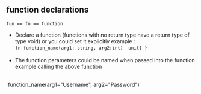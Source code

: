 

## function declarations 
  `fun == fn == function`
* Declare a function (functions with no return type have a return type of type void) or you could set it explicitly   example : <br>
`fn function_name(arg1: string, arg2:int)  unit{ }`  <br><br>
*  The function parameters could be named when passed into the function example calling the above function
 <br>
`function_name(arg1="Username", arg2="Password")`  <br><br>



   